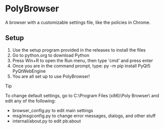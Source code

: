 # PolyBrowser
A browser with a customizable settings file, like the policies in Chrome.
## Setup
1. Use the setup program provided in the releases to install the files
2. Go to python.org to download Python
3. Press Win+R to open the Run menu, then type 'cmd' and press enter
4. Once you are in the command prompt, type: py -m pip install PyQt5 PyQtWebEngine
5. You are all set up to use PolyBrowser!
> [!TIP]
> To change default settings, go to C:\Program Files (x86)\Poly Browser\ and edit any of the following:
> * browser_config.py to edit main settings
> * msg/msgconfig.py to change error messages, dialogs, and other stuff
> * internal/about.py to edit pb:about
